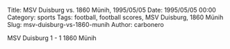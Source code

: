Title: MSV Duisburg vs. 1860 Münih, 1995/05/05
Date: 1995/05/05 00:00
Category: sports
Tags: football, football scores, MSV Duisburg, 1860 Münih
Slug: msv-duisburg-vs-1860-munih
Author: carbonero


MSV Duisburg 1 - 1 1860 Münih
